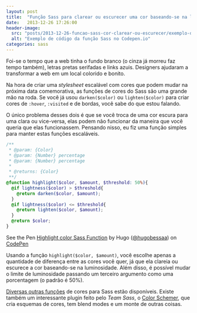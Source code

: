 ```yaml
---
layout: post
title:  "Função Sass para clarear ou escurecer uma cor baseando-se na luminosidade da cor de fundo"
date:   2013-12-26 17:26:00
header-image:
  src: "posts/2013-12-26-funcao-sass-cor-clarear-ou-escurecer/exemplo-de-codigo-no-codepen.jpg"
  alt: "Exemplo de código da função Sass no Codepen.io"
categories: sass
---
```


Foi-se o tempo que a web tinha o fundo branco (o cinza já morreu faz tempo também), letras pretas serifadas e links azuis. Designers ajudaram a transformar a web em um local colorido e bonito.

Na hora de criar uma *stylesheet* escalável com cores que podem mudar na próxima data comemorativa, as funções de cores do Sass são uma grande mão na roda. Se você já usou `darken($color)` ou `lighten($color)` para criar cores de `:hover`, `:visited` e de bordas, você sabe do que estou falando.

O único problema desses dois é que se você troca de uma cor escura para uma clara ou vice-versa, elas podem não funcionar da maneira que você queria que elas funcionassem. Pensando nisso, eu fiz uma função simples para manter estas funções escaláveis.

```scss
/**
 * @param: {Color}
 * @param: {Number} percentage
 * @param: {Number} percentage
 *
 * @returns: {Color}
 **/
@function highlight($color, $amount, $threshold: 50%){
  @if lightness($color) > $threshold{
    @return darken($color, $amount);
  }
  @if lightness($color) <= $threshold{
    @return lighten($color, $amount);
  }
  @return $color;
}
```

<p><p data-height="367" data-theme-id="0" data-slug-hash="ztIid" data-user="hugobessaa" data-default-tab="result" class='codepen'>See the Pen <a href='http://codepen.io/hugobessaa/pen/ztIid'>Highlight color Sass Function</a> by Hugo (<a href='http://codepen.io/hugobessaa'>@hugobessaa</a>) on <a href='http://codepen.io'>CodePen</a></p></p>
<script async src="//codepen.io/assets/embed/ei.js"></script>

Usando a função `highlight($color, $amount)`, você escolhe apenas a quantidade de diferença entre as cores você quer, já que ela clareia ou escurece a cor baseando-se na luminosidade. Além disso, é possível mudar o limite de luminosidade passando um terceiro argumento como uma porcentagem (o padrão é 50%).

[Diversas outras funções](http://sass-lang.com/documentation/Sass/Script/Functions.html#rgb_functions) de cores para Sass estão disponíveis. Existe também um interessante plugin feito pelo *Team Sass*, o [Color Schemer](https://github.com/Team-Sass/color-schemer), que cria esquemas de cores, tem blend modes e um monte de outras coisas.